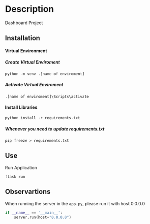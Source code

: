 # Description

Dashboard Project


## Installation

#### Virtual Environment

##### Create Virtual Enviroment

```command line
python -m venv .[name of enviroment]
```

##### Activate Virtual Enviroment

```command line
.[name of enviroment]\Scripts\activate
```

#### Install Libraries

```command line
python install -r requirements.txt
```

##### Whenever you need to update requirements.txt
 
```command line
pip freeze > requirements.txt
```

## Use

Run Application
```command line
flask run
```

## Observartions

When running the server in the `app.py`, please run it with host 0.0.0.0

```python
if __name__ == '__main__':
    server.run(host="0.0.0.0")
```